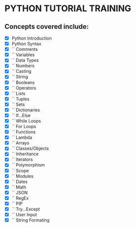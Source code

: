 # PYTHON TUTORIAL TRAINING

## Concepts covered include:

- [x] Python Introduction
- [x] Python Syntax
- [x] ``    Comments
- [x] ``    Variables
- [x] ``    Data Types
- [x] ``    Numbers
- [x] ``    Casting
- [x] ``    String
- [x] ``    Booleans
- [x] ``    Operators
- [x] ``    Lists
- [x] ``    Tuples
- [x] ``    Sets
- [x] ``    Dictionaries
- [x] ``    If...Else
- [x] ``    While Loops
- [x] ``    For Loops
- [x] ``    Functions
- [x] ``    Lambda
- [x] ``    Arrays
- [x] ``    Classes/Objects
- [x] ``    Inheritance
- [x] ``    Iterators
- [x] ``    Polymorphism
- [x] ``    Scope
- [x] ``    Modules
- [x] ``    Dates
- [x] ``    Math
- [x] ``    JSON
- [x] ``    RegEx
- [x] ``    PIP
- [x] ``    Try...Except
- [x] ``    User Input
- [x] ``    String Formating